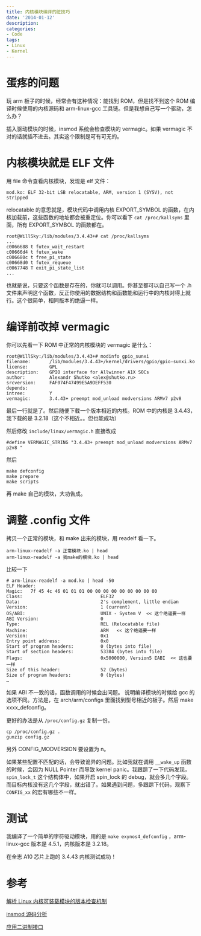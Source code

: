 ```yaml
---
title: 内核模块编译的脏技巧
date: '2014-01-12'
description:
categories:
- Code
tags:
- Linux
- Kernel
---
```


# 蛋疼的问题

玩 arm 板子的时候，经常会有这种情况：能找到 ROM，但是找不到这个 ROM 编译时候使用的内核源码和 arm-linux-gcc 工具链。但是我想自己写一个驱动，怎么办？

插入驱动模块的时候，insmod 系统会检查模块的 vermagic。如果 vermagic 不对的话就插不进去。其实这个限制是可有可无的。

# 内核模块就是 ELF 文件

用 file 命令查看内核模块，发现是 elf 文件：

	mod.ko: ELF 32-bit LSB relocatable, ARM, version 1 (SYSV), not stripped
	
relocatable 的意思就是，模块代码中调用内核 EXPORT_SYMBOL 的函数，在内核加载前，这些函数的地址都会被重定位。你可以看下 `cat /proc/kallsyms` 里面，所有 EXPORT_SYMBOL 的函数都在。

	root@WillSky:/lib/modules/3.4.43+# cat /proc/kallsyms
	...
	c0066688 t futex_wait_restart
	c00666d4 t futex_wake
	c006680c t free_pi_state
	c00668d0 t futex_requeue
	c0067748 T exit_pi_state_list
	...

也就是说，只要这个函数是存在的，你就可以调用。你甚至都可以自己写一个 .h 文件来声明这个函数，反正你使用的数据结构和函数能和运行中的内核对得上就行。这个很简单，相同版本的绝逼一样。

# 编译前改掉 vermagic

你可以先看一下 ROM 中正常的内核模块的 vermagic 是什么：

	root@WillSky:/lib/modules/3.4.43+# modinfo gpio_sunxi
	filename:       /lib/modules/3.4.43+/kernel/drivers/gpio/gpio-sunxi.ko
	license:        GPL
	description:    GPIO interface for Allwinner A1X SOCs
	author:         Alexandr Shutko <alex@shutko.ru>
	srcversion:     FAF074F47499E5A9DEFF530
	depends:
	intree:         Y
	vermagic:       3.4.43+ preempt mod_unload modversions ARMv7 p2v8
	
最后一行就是了。然后随便下载一个版本相近的内核。ROM 中的内核是 3.4.43，我下载的是 3.2.18（这个不相近。。但也能成功）

然后修改 `include/linux/vermagic.h` 直接改成

	#define VERMAGIC_STRING "3.4.43+ preempt mod_unload modversions ARMv7 p2v8 "
	
然后

	make defconfig
	make prepare
	make scripts
	
再 make 自己的模块，大功告成。

# 调整 .config 文件

拷贝一个正常的模块，和 make 出来的模块，用 readelf 看一下。

	arm-linux-readelf -a 正常模块.ko | head
	arm-linux-readelf -a 我make的模块.ko | head

比较一下

	# arm-linux-readelf -a mod.ko | head -50
	ELF Header:
  	Magic:   7f 45 4c 46 01 01 01 00 00 00 00 00 00 00 00 00
  	Class:                             ELF32
  	Data:                              2's complement, little endian
  	Version:                           1 (current)
 	OS/ABI:                            UNIX - System V  << 这个绝逼要一样
  	ABI Version:                       0
  	Type:                              REL (Relocatable file)
  	Machine:                           ARM   << 这个绝逼要一样
  	Version:                           0x1		
  	Entry point address:               0x0
  	Start of program headers:          0 (bytes into file)
  	Start of section headers:          53384 (bytes into file)
  	Flags:                             0x5000000, Version5 EABI  << 这也要一样
  	Size of this header:               52 (bytes)
  	Size of program headers:           0 (bytes)
	…

如果 ABI 不一致的话，函数调用的时候会出问题。
说明编译模块的时候给 gcc 的选项不同。方法是，在 arch/arm/configs 里面找到型号相近的板子。然后 make xxxx_defconfig。

更好的办法是从 `/proc/config.gz` 复制一份。

	cp /proc/config.gz .
	gunzip config.gz

另外 CONFIG_MODVERSION 要设置为 n。

如果某些配置不匹配的话，会导致诡异的问题。比如我就在调用 `__wake_up` 函数的时候，会因为 NULL Pointer 而导致 kernel panic。我跟踪了一下代码发现，`spin_lock_t` 这个结构体中，如果开启 spin_lock 的 debug，就会多几个字段。而目标内核没有这几个字段，就出错了。如果遇到问题，多跟踪下代码，观察下 `CONFIG_xx` 的宏有哪些不一样。

# 测试

我编译了一个简单的字符驱动模块，用的是 `make exynos4_defconfig` ，arm-linux-gcc 版本是 4.5.1，内核版本是 3.2.18。

在全志 A10 芯片上跑的 3.4.43 内核测试成功！

# 参考

[解析 Linux 内核可装载模块的版本检查机制](http://www.ibm.com/developerworks/cn/linux/l-cn-kernelmodules/)

[insmod 源码分析](http://blog.chinaunix.net/uid-24734229-id-3393925.html)

[应用二进制接口](http://zh.wikipedia.org/zh-cn/应用二进制接口)
